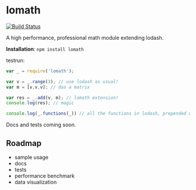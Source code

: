 # lomath
[![Build Status](https://travis-ci.org/kengz/lomath.svg?branch=master)](https://travis-ci.org/kengz/lomath)

A high performance, professional math module extending lodash.

**Installation**: `npm install lomath`

testrun:

```Javascript
var _ = require('lomath');

var v = _.range(3); // use lodash as usual!
var m = [v,v,v]; // das a matrix

var res = _.add(v, m); // lomath extension!
console.log(res); // magic

console.log(_.functions(_)) // all the functions in lodash, prepended with lomath functions
```

Docs and tests coming soon.

## Roadmap
- sample usage
- docs
- tests
- performance benchmark
- data visualization